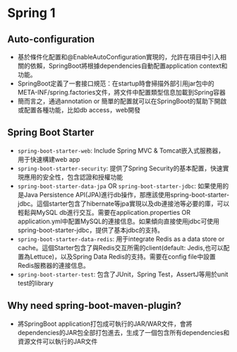 # Spring 1

## Auto-configuration
- 基於條件化配置和@EnableAutoConfiguration實現的，允許在項目中引入相關的依賴，SpringBoot將根據dependencies自動配置application context和功能。
- SpringBoot定義了一套接口規范：在startup時會掃描外部引用jar包中的META-INF/spring.factories文件，將文件中配置類型信息加載到Spring容器
- 簡而言之，通過annotation or 簡單的配置就可以在SpringBoot的幫助下開啟或配置各種功能，比如db access，web開發

## Spring Boot Starter
- `spring-boot-starter-web`: Include Spring MVC & Tomcat嵌入式服務器，用于快速構建web app
- `spring-boot-starter-security`: 提供了Spring Security的基本配置，快速實現應用的安全性，包含認證和授權功能
- `spring-boot-starter-data-jpa` OR `spring-boot-starter-jdbc`: 如果使用的是Java Persistence API(JPA)進行db操作，那應該使用spring-boot-starter-jdbc。這個starter包含了hibernate等jpa實現以及db連接池等必要的庫，可以輕鬆與MySQL db進行交互。需要在application.properties OR application.yml中配置MySQL的連接信息。如果傾向直接使用jdbc可使用spring-boot-starter-jdbc，提供了基本jdbc的支持。
- `spring-boot-starter-data-redis`: 用于integrate Redis as a data store or cache。這個Starter包含了與Redis交互所需的client(default: Jedis,也可以配置為Lettuce)，以及Spring Data Redis的支持。需要在config file中設置Redis服務器的連接信息。
- `spring-boot-starter-test`: 包含了JUnit，Spring Test，AssertJ等用於unit test的library

## Why need spring-boot-maven-plugin?
- 將SpringBoot application打包成可執行的JAR/WAR文件，會將dependencies的JAR包全部打包進去，生成了一個包含所有dependencies和資源文件可以執行的JAR文件
